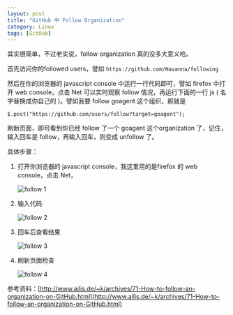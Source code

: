 ```yaml
---
layout: post
title: "GitHub 中 Follow Organization"
category: Linux
tags: [GitHub]
---
```


其实很简单，不过老实说，follow organization 真的没多大意义哈。

首先访问你的followed users，譬如 `https://github.com/Havanna/following`

然后在你的浏览器的 javascript console 中运行一行代码即可，譬如 firefox 中打开 web console，点击 Net 可以实时观察 follow 情况，再运行下面的一行 js ( 名字替换成你自己的 )。譬如我要 follow goagent 这个组织，那就是

    $.post("https://github.com/users/follow?target=goagent");

<!-- more -->

刷新页面，即可看到你已经 follow 了一个 goagent 这个organization 了，记住，输入回车是 follow，再输入回车，则变成 unfollow 了。

具体步骤：

1. 打开你浏览器的 javascript console，我这里用的是firefox 的 web console，点击 Net，

    ![follow 1](http://cdn.09hd.com/images/2012/06/follow-1.png "follow 1")

2. 输入代码

    ![follow 2](http://cdn.09hd.com/images/2012/06/follow-2.png "follow 2")

3. 回车后查看结果

    ![follow 3](http://cdn.09hd.com/images/2012/06/follow-3.png "follow 3")

4. 刷新页面检查

    ![follow 4](http://cdn.09hd.com/images/2012/06/follow-4.png "follow 4")

参考资料：[http://www.ailis.de/~k/archives/71-How-to-follow-an-organization-on-GitHub.html](http://www.ailis.de/~k/archives/71-How-to-follow-an-organization-on-GitHub.html)

